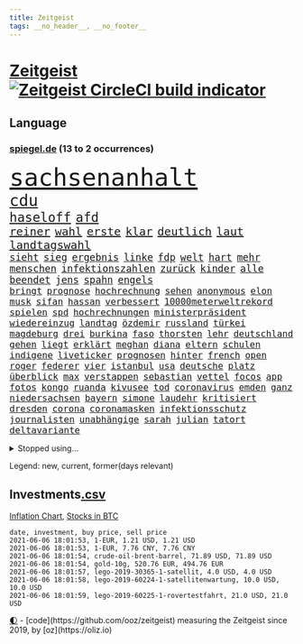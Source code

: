 ```yaml
---
title: Zeitgeist
tags: __no_header__, __no_footer__
---
```


# [Zeitgeist](https://oliz.io/zeitgeist/) [![Zeitgeist CircleCI build indicator](https://circleci.com/gh/ooz/zeitgeist.svg?style=shield)](https://circleci.com/gh/ooz/zeitgeist)

## Language

<h3><a href="https://www.spiegel.de" target="_blank">spiegel.de</a> (13 to 2 occurrences)</h3>
<p style="font-family:monospace">
<span style="font-size:32pt"><a href="news_links.html#sachsenanhalt" class="current">sachsenanhalt</a></span>
<br>
<span style="font-size:21pt"><a href="news_links.html#cdu" class="current">cdu</a></span>
<br>
<span style="font-size:17pt"><a href="news_links.html#haseloff" class="current">haseloff</a></span>
<span style="font-size:17pt"><a href="news_links.html#afd" class="current">afd</a></span>
<br>
<span style="font-size:15pt"><a href="news_links.html#reiner" class="current">reiner</a></span>
<span style="font-size:15pt"><a href="news_links.html#wahl" class="current">wahl</a></span>
<span style="font-size:15pt"><a href="news_links.html#erste" class="current">erste</a></span>
<span style="font-size:15pt"><a href="news_links.html#klar" class="current">klar</a></span>
<span style="font-size:15pt"><a href="news_links.html#deutlich" class="current">deutlich</a></span>
<span style="font-size:15pt"><a href="news_links.html#laut" class="current">laut</a></span>
<span style="font-size:15pt"><a href="news_links.html#landtagswahl" class="current">landtagswahl</a></span>
<br>
<span style="font-size:13pt"><a href="news_links.html#sieht" class="current">sieht</a></span>
<span style="font-size:13pt"><a href="news_links.html#sieg" class="current">sieg</a></span>
<span style="font-size:13pt"><a href="news_links.html#ergebnis" class="current">ergebnis</a></span>
<span style="font-size:13pt"><a href="news_links.html#linke" class="current">linke</a></span>
<span style="font-size:13pt"><a href="news_links.html#fdp" class="current">fdp</a></span>
<span style="font-size:13pt"><a href="news_links.html#welt" class="current">welt</a></span>
<span style="font-size:13pt"><a href="news_links.html#hart" class="current">hart</a></span>
<span style="font-size:13pt"><a href="news_links.html#mehr" class="current">mehr</a></span>
<span style="font-size:13pt"><a href="news_links.html#menschen" class="current">menschen</a></span>
<span style="font-size:13pt"><a href="news_links.html#infektionszahlen" class="current">infektionszahlen</a></span>
<span style="font-size:13pt"><a href="news_links.html#zurück" class="current">zurück</a></span>
<span style="font-size:13pt"><a href="news_links.html#kinder" class="current">kinder</a></span>
<span style="font-size:13pt"><a href="news_links.html#alle" class="current">alle</a></span>
<span style="font-size:13pt"><a href="news_links.html#beendet" class="current">beendet</a></span>
<span style="font-size:13pt"><a href="news_links.html#jens" class="current">jens</a></span>
<span style="font-size:13pt"><a href="news_links.html#spahn" class="current">spahn</a></span>
<span style="font-size:13pt"><a href="news_links.html#engels" class="new">engels</a></span>
<br>
<span style="font-size:12pt"><a href="news_links.html#bringt" class="current">bringt</a></span>
<span style="font-size:12pt"><a href="news_links.html#prognose" class="current">prognose</a></span>
<span style="font-size:12pt"><a href="news_links.html#hochrechnung" class="new">hochrechnung</a></span>
<span style="font-size:12pt"><a href="news_links.html#sehen" class="current">sehen</a></span>
<span style="font-size:12pt"><a href="news_links.html#anonymous" class="new">anonymous</a></span>
<span style="font-size:12pt"><a href="news_links.html#elon" class="current">elon</a></span>
<span style="font-size:12pt"><a href="news_links.html#musk" class="current">musk</a></span>
<span style="font-size:12pt"><a href="news_links.html#sifan" class="new">sifan</a></span>
<span style="font-size:12pt"><a href="news_links.html#hassan" class="current">hassan</a></span>
<span style="font-size:12pt"><a href="news_links.html#verbessert" class="current">verbessert</a></span>
<span style="font-size:12pt"><a href="news_links.html#10000meterweltrekord" class="new">10000meterweltrekord</a></span>
<span style="font-size:12pt"><a href="news_links.html#spielen" class="current">spielen</a></span>
<span style="font-size:12pt"><a href="news_links.html#spd" class="current">spd</a></span>
<span style="font-size:12pt"><a href="news_links.html#hochrechnungen" class="current">hochrechnungen</a></span>
<span style="font-size:12pt"><a href="news_links.html#ministerpräsident" class="current">ministerpräsident</a></span>
<span style="font-size:12pt"><a href="news_links.html#wiedereinzug" class="new">wiedereinzug</a></span>
<span style="font-size:12pt"><a href="news_links.html#landtag" class="current">landtag</a></span>
<span style="font-size:12pt"><a href="news_links.html#özdemir" class="current">özdemir</a></span>
<span style="font-size:12pt"><a href="news_links.html#russland" class="current">russland</a></span>
<span style="font-size:12pt"><a href="news_links.html#türkei" class="current">türkei</a></span>
<span style="font-size:12pt"><a href="news_links.html#magdeburg" class="current">magdeburg</a></span>
<span style="font-size:12pt"><a href="news_links.html#drei" class="current">drei</a></span>
<span style="font-size:12pt"><a href="news_links.html#burkina" class="new">burkina</a></span>
<span style="font-size:12pt"><a href="news_links.html#faso" class="new">faso</a></span>
<span style="font-size:12pt"><a href="news_links.html#thorsten" class="current">thorsten</a></span>
<span style="font-size:12pt"><a href="news_links.html#lehr" class="new">lehr</a></span>
<span style="font-size:12pt"><a href="news_links.html#deutschland" class="current">deutschland</a></span>
<span style="font-size:12pt"><a href="news_links.html#gehen" class="current">gehen</a></span>
<span style="font-size:12pt"><a href="news_links.html#liegt" class="current">liegt</a></span>
<span style="font-size:12pt"><a href="news_links.html#erklärt" class="current">erklärt</a></span>
<span style="font-size:12pt"><a href="news_links.html#meghan" class="current">meghan</a></span>
<span style="font-size:12pt"><a href="news_links.html#diana" class="current">diana</a></span>
<span style="font-size:12pt"><a href="news_links.html#eltern" class="current">eltern</a></span>
<span style="font-size:12pt"><a href="news_links.html#schulen" class="current">schulen</a></span>
<span style="font-size:12pt"><a href="news_links.html#indigene" class="new">indigene</a></span>
<span style="font-size:12pt"><a href="news_links.html#liveticker" class="new">liveticker</a></span>
<span style="font-size:12pt"><a href="news_links.html#prognosen" class="current">prognosen</a></span>
<span style="font-size:12pt"><a href="news_links.html#hinter" class="current">hinter</a></span>
<span style="font-size:12pt"><a href="news_links.html#french" class="new">french</a></span>
<span style="font-size:12pt"><a href="news_links.html#open" class="new">open</a></span>
<span style="font-size:12pt"><a href="news_links.html#roger" class="current">roger</a></span>
<span style="font-size:12pt"><a href="news_links.html#federer" class="current">federer</a></span>
<span style="font-size:12pt"><a href="news_links.html#vier" class="current">vier</a></span>
<span style="font-size:12pt"><a href="news_links.html#istanbul" class="current">istanbul</a></span>
<span style="font-size:12pt"><a href="news_links.html#usa" class="current">usa</a></span>
<span style="font-size:12pt"><a href="news_links.html#deutsche" class="current">deutsche</a></span>
<span style="font-size:12pt"><a href="news_links.html#platz" class="current">platz</a></span>
<span style="font-size:12pt"><a href="news_links.html#überblick" class="current">überblick</a></span>
<span style="font-size:12pt"><a href="news_links.html#max" class="current">max</a></span>
<span style="font-size:12pt"><a href="news_links.html#verstappen" class="current">verstappen</a></span>
<span style="font-size:12pt"><a href="news_links.html#sebastian" class="current">sebastian</a></span>
<span style="font-size:12pt"><a href="news_links.html#vettel" class="current">vettel</a></span>
<span style="font-size:12pt"><a href="news_links.html#focos" class="new">focos</a></span>
<span style="font-size:12pt"><a href="news_links.html#app" class="current">app</a></span>
<span style="font-size:12pt"><a href="news_links.html#fotos" class="current">fotos</a></span>
<span style="font-size:12pt"><a href="news_links.html#kongo" class="current">kongo</a></span>
<span style="font-size:12pt"><a href="news_links.html#ruanda" class="current">ruanda</a></span>
<span style="font-size:12pt"><a href="news_links.html#kivusee" class="new">kivusee</a></span>
<span style="font-size:12pt"><a href="news_links.html#tod" class="current">tod</a></span>
<span style="font-size:12pt"><a href="news_links.html#coronavirus" class="current">coronavirus</a></span>
<span style="font-size:12pt"><a href="news_links.html#emden" class="new">emden</a></span>
<span style="font-size:12pt"><a href="news_links.html#ganz" class="current">ganz</a></span>
<span style="font-size:12pt"><a href="news_links.html#niedersachsen" class="current">niedersachsen</a></span>
<span style="font-size:12pt"><a href="news_links.html#bayern" class="current">bayern</a></span>
<span style="font-size:12pt"><a href="news_links.html#simone" class="current">simone</a></span>
<span style="font-size:12pt"><a href="news_links.html#laudehr" class="new">laudehr</a></span>
<span style="font-size:12pt"><a href="news_links.html#kritisiert" class="current">kritisiert</a></span>
<span style="font-size:12pt"><a href="news_links.html#dresden" class="current">dresden</a></span>
<span style="font-size:12pt"><a href="news_links.html#corona" class="current">corona</a></span>
<span style="font-size:12pt"><a href="news_links.html#coronamasken" class="current">coronamasken</a></span>
<span style="font-size:12pt"><a href="news_links.html#infektionsschutz" class="current">infektionsschutz</a></span>
<span style="font-size:12pt"><a href="news_links.html#journalisten" class="current">journalisten</a></span>
<span style="font-size:12pt"><a href="news_links.html#unabhängige" class="current">unabhängige</a></span>
<span style="font-size:12pt"><a href="news_links.html#sarah" class="current">sarah</a></span>
<span style="font-size:12pt"><a href="news_links.html#julian" class="current">julian</a></span>
<span style="font-size:12pt"><a href="news_links.html#tatort" class="current">tatort</a></span>
<span style="font-size:12pt"><a href="news_links.html#deltavariante" class="new">deltavariante</a></span>
</p>
<details>
<summary>Stopped using...</summary>
<p class="former" style="font-size:12pt">
coronainfektionen(227) kultusministerkonferenz(227) kurzfristig(227) lebenslanger(227) spuren(227) einsparen(226) erscheinen(226) fischer(226) frank(226) geschäft(226) herrscht(226) hinterlassen(226) kita(226) philippinen(226) prüfung(226) williams(226) witz(226) wütet(226) 5(225) abends(225) ausgang(225) bayerische(225) daniel(225) entwurf(225) kurzem(225) lustig(225) massiver(225) nannte(225) rechtsextremismus(225) republikanische(225) schweigt(225) weise(225) angeordnet(224) ans(224) ard(224) dauerhaft(224) eingestuft(224) enorm(224) erleben(224) fußballs(224) führende(224) gedacht(224) kalifornien(224) kooperiert(224) lübcke(224) mailand(224) regisseurin(224) richten(224) rtl(224) sascha(224) versehentlich(224) vorschlag(224) aufsehen(223) diskussion(223) drauf(223) einzelhandel(223) einzelne(223) elektroauto(223) entschuldigt(223) gekostet(223) gutachten(223) juan(223) jubiläum(223) leipziger(223) mysteriöse(223) niveau(223) onlinehandel(223) plattformen(223) quartal(223) umsatzplus(223) wald(223) wünschen(223) 89(222) begründung(222) bewährung(222) bildet(222) coronahotspot(222) coronawarnapp(222) ehren(222) elektroautos(222) geboren(222) giftanschlag(222) laden(222) merkt(222) nfl(222) radfahrer(222) rassistische(222) rassistischer(222) subventionen(222) verhängte(222) aufsichtsrat(221) babys(221) bahnhof(221) befragt(221) befreiung(221) gewerkschaften(221) illegalen(221) jagd(221) mangelt(221) negativ(221) verärgert(221) überlebte(221) beschimpft(220) geholfen(220) hotspots(220) impfbereitschaft(220) lud(220) mitarbeiterinnen(220) regisseur(220) riesige(220) schrumpfen(220) schwangere(220) sportdirektor(220) versuch(220) angeklagte(219) augenzeugen(219) ausbauen(219) ausgewertet(219) ber(219) deutet(219) dienen(219) ersatz(219) euphorie(219) fließt(219) gebaut(219) gewaltsam(219) geworfen(219) grand(219) infektion(219) klingbeil(219) lokale(219) metern(219) militärs(219) regierungen(219) sexismus(219) sprecher(219) verbreitete(219) verfilmt(219) vorliegt(219) öfter(219) 43(218) angemessen(218) belastet(218) beliebt(218) erhielt(218) extreme(218) fahrzeuge(218) house(218) humor(218) kleiner(218) kneipe(218) korrekt(218) krankheit(218) kremlkritikers(218) manches(218) seitdem(218) stau(218) tradition(218) verschieben(218) 98(217) absolut(217) asiatischen(217) bundespolizei(217) cool(217) dubai(217) endgültig(217) erfolge(217) gerät(217) grünheide(217) halben(217) inszenierung(217) mitgliedschaft(217) rutschen(217) schlag(217) update(217) vermittelt(217) werbung(217) wären(217) zentrales(217) begrenzen(216) beschäftigen(216) blockiert(216) brachen(216) bremst(216) fair(216) m(216) magazin(216) marija(216) massenhaft(216) polens(216) präsidentschaftswahlen(216) sauerstoff(216) streng(216) strengere(216) terroristischen(216) zucker(216) 400000(215) ausbau(215) coronatoten(215) dezember(215) enkelin(215) feuerwehrleute(215) gesunden(215) glaubt(215) stock(215) verriet(215) via(215) vollstreckt(215) wurzeln(215) 500(214) asiens(214) atem(214) brauchte(214) desaster(214) ereignis(214) fernen(214) hingerichtet(214) inmitten(214) jahrhundert(214) kochinstituts(214) längere(214) nordirland(214) prominente(214) verabreicht(214) wissenschaft(214) zwillinge(214) 52(213) coronaerkrankung(213) coronapolitik(213) entscheidend(213) geheimnis(213) gesteht(213) hölle(213) inhaftiert(213) institut(213) monatelangen(213) niederlande(213) offizielle(213) otto(213) rekonstruiert(213) sprengsatz(213) wende(213) 11000(212) bundeswirtschaftsminister(212) elektrische(212) gletscher(212) großaufgebot(212) immobilienpreise(212) josé(212) neuwagen(212) saudiarabien(212) verteidigungsministerium(212) veröffentlichte(212) weitergegeben(212) ankara(211) bestes(211) dieselskandal(211) edward(211) franzose(211) gerissen(211) hans(211) hörte(211) löste(211) psychische(211) staates(211) vieler(211) wochenüberblick(211) 30000(210) autoindustrie(210) distanz(210) dreier(210) einsetzen(210) erfurt(210) erneuert(210) genauso(210) gewandt(210) hilfspaket(210) müde(210) olympiasieger(210) sportvorstand(210) verschwand(210) wohnzimmer(210) alternative(209) clemens(209) demonstrierten(209) europaparlament(209) fakten(209) gerichtsurteil(209) halb(209) helene(209) inspiriert(209) leitete(209) schicken(209) coronaviren(208) emails(208) gefangene(208) koma(208) kronprinz(208) normale(208) tausenden(208) truppen(208) 2006(207) 94(207) aktie(207) bewusstlos(207) gastbeitrag(207) mitnehmen(207) potenzial(207) testet(207) vorstellen(207) 15000(206) aufgetreten(206) ergibt(206) fake(206) finanzierung(206) gefälschte(206) gittern(206) küstenwache(206) moritz(206) spiegelrecherchen(206) treue(206) weckt(206) 900(205) eingeführt(205) erwischt(205) historischer(205) jene(205) mohammed(205) plastikmüll(205) produzieren(205) traut(205) zulassen(205) ägypten(205) auftrag(204) norwegens(204) pjöngjang(204) porsche(204) schnitt(204) unterschied(204) vermeldet(204) zusammenstoß(204) überleben(204) abhängigkeit(203) angepasst(203) betrifft(203) eklat(203) exfrau(203) geringere(203) gästen(203) hinten(203) negativen(203) schlechtes(203) steckte(203) unregelmäßigkeiten(203) beantworten(202) begründet(202) demonstrierende(202) deutliches(202) enge(202) führenden(202) iphone(202) iphones(202) kelly(202) schief(202) sozialdemokraten(202) spiegeltitelstory(202) spotify(202) trauerfeier(202) verschwörungstheoretiker(202) amtierende(201) antigenschnelltests(201) bäume(201) englands(201) immerhin(201) menschlich(201) nation(201) pandemiebekämpfung(201) verklagen(201) zurücktreten(201) erfinderisch(200) materialien(200) menschenrechtsverletzungen(200) mobile(200) strengen(200) tvserie(200) autobranche(199) brandenburger(199) coronaschutz(199) echten(199) erinnerung(199) eroberte(199) meines(199) minus(199) strenger(199) verzeichnet(199) vorbereiten(199) carlsen(198) durchgeführt(198) ergebnissen(198) hessischen(198) landesweiten(198) magnus(198) samt(198) schulpolitik(198) uskonzern(198) verwickelt(198) verwiesen(198) 2025(197) agent(197) artikel(197) astronauten(197) aufgestellt(197) beauftragt(197) bewegungsfreiheit(197) eigenem(197) kaiser(197) klöckner(197) nachbar(197) nachts(197) optimismus(197) topteams(197) zulässig(197) zuverlässig(197) erdbeben(196) falscher(196) präsenz(196) pushbacks(196) rückgabe(196) tennisspieler(196) wirtschaftswachstum(196) abgewiesen(195) befasst(195) chats(195) gesichert(195) parteifreund(195) premierministers(195) programme(195) einflussreichsten(194) gedränge(194) psychisch(194) sperrte(194) startete(194) zuspruch(194) erstickt(193) löscht(193) pleite(193) ute(193) 64(192) gleichauf(192) trauert(192) entschuldigung(191) handy(191) zugenommen(191) 66(190) frontex(190) nirgendwo(190) rahmen(190) supermärkten(190) verfolger(190) dhabi(189) einblick(189) missverständnis(189) moschee(189) populisten(189) verfassungsrichter(189) aufgabe(188) fabrice(188) frontexchef(188) gegenseitige(188) grenzschutzagentur(188) leggeri(188) stimmten(188) votum(188) coronastudie(187) schalker(187) telegram(187) unionspolitiker(187) verkündeten(187) wandel(187) abgeschlossen(186) automatisch(186) coronaleugner(186) hallo(186) moderiert(186) mourinho(186) vermeidet(186) verringert(186) warnapp(186) akten(185) grenzschützer(185) mafiosi(185) 165(184) dramatischen(184) dreharbeiten(184) fertig(184) gerichtsentscheidung(184) lachen(184) löschen(184) verweist(184) dr(183) entwendet(183) kanaren(183) kassieren(183) profisport(183) vizekanzler(183) abstiegskampf(182) coronapatienten(182) herum(182) landeschef(182) light(182) mobilisiert(182) patzt(182) provoziert(182) wechselunterricht(182) 40jährige(181) 91(181) beliebtesten(181) dient(180) sank(180) spiegelteam(180) teilnehmern(180) atalanta(179) erhielten(179) smartphones(179) entziehen(178) impfpflicht(178) drückt(177) märtyrer(177) beschlagnahmten(176) erhöhung(176) mohamed(176) susanne(176) 2002(175) dorf(175) erlaubte(175) republikanern(175) amtierenden(174) beschaffung(174) inselstaat(174) vergehen(174) überfall(174) bezos(173) identität(173) wasserstoff(173) armen(172) bayerisches(172) betrieben(172) gründlich(172) bruno(171) coronaschließungen(171) hast(171) zdf(171) empfänger(170) kreativität(170) krefeld(170) 56(169) attraktiv(169) beitreten(169) elektromobilität(169) gemeinschaft(169) shoppen(169) ussängerin(169) best(168) regierenden(168) uwe(168) ausverkauf(167) clooney(167) oberster(167) umgebracht(167) unverzichtbar(167) beworben(166) inseln(166) offener(166) wirtschaftsleistung(166) grüße(165) as(164) begleiter(164) beyoncé(164) coronaimpfzentrum(164) italienischer(164) korrigieren(164) nationalsozialismus(164) pfefferspray(164) vorlegen(164) weitergabe(164) bedrängt(163) bist(163) krach(163) randalierer(163) verfassungsbeschwerde(163) vorgängers(163) außergewöhnlichen(162) ertrank(162) kaisers(161) ablenkung(160) erheblichen(160) groben(160) größe(160) impfstoffhersteller(160) ipads(160) last(160) schätze(160) 'ndrangheta(159) cambridge(159) hitler(159) jessica(159) erleichtern(158) frehse(158) gabriele(158) trainerin(158) versicherer(158) ärmelkanal(158) flügen(157) frontexskandal(157) beruft(156) planungen(156) unabhängiger(156) bundesagentur(155) bären(155) krawalle(155) verlorene(155) schach(154) coronaparty(153) aufträge(152) strahlt(152) tierheim(152) willi(152) berühren(151) erben(151) taxifahrer(151) unfällen(151) kohlenmonoxidvergiftung(150) schiffe(150) schwarzgrün(150) trainern(150) einbauen(149) inhaltlich(149) astrazenecaimpfstoff(148) berührt(148) coronaschutzausrüstung(148) größenwahnsinnig(148) impfdosis(148) rheinlandpfälzische(148) schauspielern(148) schutzsuchende(148) entschärft(147) errechnet(147) raumfahrtunternehmen(147) überforderung(147) coronakosten(146) fünftel(146) drinnen(145) expremier(145) politikers(145) vorwurfs(145) würdigt(144) 29jährige(143) abhilfe(143) angerufen(143) rüstet(142) unternehmerin(142) curevac(141) eingeweiht(141) katzen(141) streamingdienste(141) ios(140) attest(139) coronabedingungen(139) schreien(139) 51(138) palace(138) pandemiejahr(138) portugiesen(138) gewollt(137) grünenpolitikerin(137) hungern(137) nick(137) dankt(136) brisante(135) investition(135) legenden(135) quält(135) rädern(135) betrag(134) sonderweg(133) ankurbeln(132) euvertreter(132) fünfmal(132) motors(132) drittes(131) großvater(131) ian(131) rituale(131) systematisch(131) einreisebeschränkungen(130) freistellung(130) jazzmusiker(130) 09(129) ach(129) einreisesperren(129) begünstigt(128) bundesgesundheitsministerium(128) klimaklage(128) zweitligisten(128) ausweichen(127) geräusche(127) pink(127) schachzug(127) spielefirma(127) straflager(127) anzukurbeln(126) nrwregierung(126) teilhaben(125) hacken(124) harmlos(124) mehrmals(124) überholen(124) abfahrt(123) lieferketten(123) verbrauch(123) übers(123) fulham(122) heimatland(122) neugeborenen(122) westafrika(122) unheimlich(121) grafik(120) rasche(120) rektor(120) zufriedenheit(120) covidimpfung(119) scheiden(119) 72jähriger(118) krankenkassen(118) entscheidender(117) eleganz(116) nordkoreanischen(116) religiösen(116) 222(115) großartig(115) jakob(115) langjährige(115) ussender(114) 22jährige(113) kriegsschiffe(113) martialischen(113) anna(112) autobauer(111) diagnose(111) kindergeburtstag(111) peilt(111) umgebaut(111) verstieß(111) generalstaatsanwaltschaft(110) konzernmutter(110) präparat(110) schlafen(109) sicherheitsrisiko(109) stapeln(109) unterscheidet(109) geheimen(108) langzeitherrscher(108) restaurantbesuche(108) andy(107) fotografiert(107) 750(106) dacia(106) berger(105) hennigwellsow(105) geringen(104) leidenschaften(104) scherzt(104) homeschooling(103) kindesmissbrauchs(103) abgehalten(102) finken(101) hausärzte(101) lieferprobleme(101) unausweichlich(101) coronamutanten(100) pool(100) viral(100) cafés(99) pubertät(99) aufschlag(98) nützen(98) kragen(97) losgegangen(97) metzelder(97) büßen(96) einreiseverbote(96) flüsse(96) frühwarnsystem(96) nutzern(95) armstrong(94) grandios(94) härtesten(94) neonazis(94) schlachtfeld(94) stromnetz(94) unterschriften(94) 15jährigen(93) mitteilung(93) napoleon(93) gewöhnen(92) machtlosigkeit(92) panzer(92) sylt(92) umfunktioniert(92) abfälle(91) chaotisch(91) fehlendes(91) friseur(91) jawort(91) opel(91) reißen(91) selbsttests(91) uspharmakonzern(91) camping(90) fbibeamte(90) filmte(90) hilfsbedürftige(90) korsen(90) siegeszug(90) turniersieg(90) altenpflege(89) büchershow(89) eugen(89) fernando(89) abberufen(88) augenzeugenberichte(88) collins(88) eliteuniversität(88) fatalen(88) herthas(88) ausgebildet(87) einlösen(87) lehrern(87) albas(86) apokalypse(86) aufstiegsrennen(86) california(86) geiselnahme(86) grebe(86) klatsche(86) rainald(86) straffrei(86) unverständliche(86) 40jährigen(85) austausch(85) erwiesen(85) hauptgrund(85) höhle(85) jubelt(85) nordirische(85) behördenchef(84) exfußballprofi(84) onlinevorlesungen(84) quadrat(84) schub(84) spiegelenthüllungen(84) station(84) traditionell(84) unzureichend(84) aufsicht(83) j(83) menschenrechtslage(83) teslagründer(83) vertraulich(83) diverse(82) frauenarzt(82) herren(82) neuanfang(82) rettungskräften(82) siebtem(82) strengste(82) herausfordern(81) lewentz(81) rückhalt(81) brexits(80) co₂einsparungen(80) demnächst(80) großstädten(80) günstig(80) liechtenstein(80) neutralem(80) trümmern(80) victoria(80) vordrängeln(80) ausländischer(78) deckung(78) erneuerbaren(78) erschütternde(78) freiheitsstrafen(78) gegenseitigen(78) süßigkeiten(78) animierten(77) beerbt(77) leiterin(77) missgeschick(77) vierjährigen(77) egoismus(76) einstimmig(76) großraumbüro(76) grundrechten(76) motivierter(76) vorbestrafter(76) zulieferer(76) überdacht(76) profitabel(75) verzeichnete(75) weltraumprogramm(75) lehrkräften(74) marsmission(74) people(74) vögeln(74) welke(74) 42jähriger(73) abwehrspieler(73) coronablues(73) gerast(73) ingenuity(73) klopps(73) zwischenbilanz(73) coronahelden(72) impfberechtigte(72) klafft(72) kreitmayr(72) militärregierung(72) amateurvideos(71) hiesige(71) krone(71) privates(71) realen(71) sinne(71) covid19verläufen(70) dopings(70) einschwören(70) erwirtschaftet(70) kruden(70) maire(70) rückspiel(70) skulptur(70) tagebuch(70) brigadegeneral(69) hose(69) immobilienkonzern(69) musikern(69) unerlaubt(69) zubereitet(69) angestellt(68) ellie(68) flasche(68) geringfügig(68) goulding(68) großmutter(68) joggerin(68) konzerte(68) nationaltorwart(68) privilegiert(68) senior(68) tatverdacht(68) tvstar(68) wagemutig(68) dringende(67) duterte(67) hahn(67) nachrichtendienste(67) steuerte(67) westberlin(67) wmvergabe(67) berkshire(65) eintreten(65) freizugeben(65) hathaway(65) ruin(65) abfedern(64) einstecken(64) euländer(64) friedlich(64) kinderpornografischen(64) portugals(64) reha(64) brexitstreit(63) börsenkurs(63) diverser(63) hygienemaßnahmen(63) schlechtem(63) uralten(63) wmturniers(63) zoos(63) aufstellung(62) einstreichen(62) marvin(62) mexikanischen(62) tariflöhne(62) universitäten(62) zugewanderte(62) astrazenecavakzine(61) ausfuhr(61) birthday(61) gekippt(61) leistungssportlerin(61) salman(61) streitgespräch(61) todes(61) umkämpftes(61) vermittelte(61) wissenslücken(61) bobic(60) dfbpokalhalbfinale(60) fredi(60) rangers(60) saudiarabiens(60) südamerika(60) wahlkreis(60) wittern(60) absprachen(59) diplomatie(59) drohschreiben(59) mental(59) obhut(59) südosten(59) vertragspartner(59) alben(58) aufstiegstrainer(58) foster(58) intel(58) qrcode(58) kaiserslautern(57) solarstrom(57) cdumann(56) wobei(56) zuweilen(56) company(55) ebaykleinanzeigen(55) kulturkampf(55) lebendigen(55) marihuana(55) oakland(55) opdenhövel(55) rotrotgrüne(55) spdminister(55) harvard(54) platzte(54) spürbar(54) tapfer(54) vorübergehende(54) waldbränden(54) zelten(54) arbeitskosten(53) dieter(53) parlamentarier(53) rechtsterroristen(53) verachtung(53) wildwuchs(53) abstandsregeln(52) antidopingagentur(52) astronaut(52) erklärungsnot(52) eröffneten(52) freigeben(52) henning(52) laufender(52) sängerinnen(52) übersehen(52) fraktionsvize(51) iglesias(51) vizeregierungschef(51) dementieren(50) erzfeinde(50) exklusive(50) flughafengesellschaft(50) förderpaket(50) geldes(50) kampagnen(50) reue(50) siegburg(50) zuschüsse(50) bundessozialgericht(49) gegenwärtig(49) nachhilfemilliarde(49) ehrenerklärungen(48) erregte(48) grünschwarz(48) satt(48) tatmotiv(48) abverlangt(47) windkraftanlagen(47) ampel(46) bewegten(46) mobilfunk(46) schlägereien(46) sofortiges(46) besetzen(45) bghentscheidung(45) coronademo(45) coronastation(45) dingen(45) kapitalismuskritik(45) nio(45) scheidungen(45) wahres(45) abel(44) angesetzt(44) aufsichtsbehörde(44) motorsport(44) rekordtief(44) südgrenze(44) 21jähriger(43) bobby(43) eskalierter(43) grundschulkinder(43) hotelöffnungen(43) leichtathletikverband(43) onlinebanking(43) 22jähriger(42) alfa(42) beugt(42) rekordspieler(42) romeo(42) impfangst(41) nebenan(41) siegerstraße(41) auswärtiges(40) libysche(40) prag(40) problemfall(40) weckte(40) zypern(40) begrenzung(39) gutem(39) rennstall(39) rücknahme(39) insulaner(38) pilotprojekte(38) schutzausrüstung(38) vergisst(38) bezeichneten(37) einbußen(37) geldgeber(37) konsumiert(37) mrnaimpfstoffe(37) wanderte(37) wildtieren(37) solidarisiert(36) strafkolonie(36) aufständische(35) burnoutrisiko(35) dj(35) drittstaaten(35) femizid(35) marketing(35) münchnerinnen(35) parteizentrale(35) spielbeginn(35) suezkanalblockade(35) fachgerecht(34) passau(34) proben(34) renaissance(34) kabinettskollegen(33) klimaneutralität(33) unis(33) bevorzugen(32) coronakatastrophe(32) erstaunlicher(32) stocken(32) terrorverdachts(31) weltberühmte(31) wmteilnahme(31) misst(30) onkel(30) passagieren(30) schwergetan(30) talentiert(30) verwechselt(30) voltswagen(30) infektionsschutzgesetz(29) initiatoren(29) schießtraining(29) vereinigung(29) vergrößert(29) flexibilität(28) gerungen(28) günstiges(28) imbissbude(28) isar(28) behoben(27) herzanfall(27) klimawirkung(27) längste(27) manila(27) pokalhalbfinale(27) vorgetäuscht(27) zugreifen(27) 1896(26) dachstuhl(26) hochstapler(26) pflaster(26) schleuser(26) w(26) revolutionsgarden(25) vortäuschen(25) angeschlossen(24) gesundheitsexperte(24) thron(24) vergiftetes(24) angefasst(23) fix(23) gereizt(23) kohlendioxid(23) rechtsterroristische(23) saint(23) spaziert(23) superreiche(23) dingfest(22) hinterleute(22) kalkulierte(22) kommender(22) mindeststeuersatz(22) sleepy(22) stimmungsbild(22) traumstart(22) verkünden(22) 54jährige(21) komplizenschaft(21) fraktionssitzung(20) geht’s(20) inder(20) narzisst(20) umweltschützern(20) ebene(19) linda(19) pflegen(19) ranghoher(19) wolkenkratzer(19) zervakis(19) kirgisistan(18) schlei(18) bekanntheit(17) ehrgeizig(17) institute(17) jesse(17) künstlerischen(17) maßnahmenpaket(17) milliardenschweren(17) modells(17) peloton(17) run(17) durchkreuzen(16) klaas(16) schicht(16) spender(16) ehrgeizigere(15) gekoppelt(15) invasion(15) kaninchen(15) mundnasenschutz(15) neufassung(15) superleaguepläne(15) anzubieten(14) bka(13) coronagedenken(13) eingeschläfert(13) eubehörde(13) maike(13) moderieren(13) motogp(13) stritten(13) unglücklich(13) wagt(13) wär's(13) covorsitzenden(12) dragon(12) eindrücklich(12) hässlich(12) liveschalte(12) untergrund(12) versprochenen(12) heizt(11) hochrangige(11) spendete(11) verdienst(11)
</p>
</details>
<p>Legend: <span class="new">new</span>, <span class="current">current</span>, <span class="former">former(days relevant)</span></p>

## Investments[.csv](investments.csv)

[Inflation Chart](https://inflationchart.com),
[Stocks in BTC](https://stonksinbtc.xyz/)

```
date, investment, buy price, sell price
2021-06-06 18:01:53, 1-EUR, 1.21 USD, 1.21 USD
2021-06-06 18:01:53, 1-EUR, 7.76 CNY, 7.76 CNY
2021-06-06 18:01:54, crude-oil-brent-barrel, 71.89 USD, 71.89 USD
2021-06-06 18:01:54, gold-10g, 520.76 EUR, 494.76 EUR
2021-06-06 18:01:57, lego-2019-30365-1-satellit, 4.0 USD, 4.0 USD
2021-06-06 18:01:58, lego-2019-60224-1-satellitenwartung, 10.0 USD, 10.0 USD
2021-06-06 18:01:59, lego-2019-60225-1-rovertestfahrt, 21.0 USD, 21.0 USD
```

<footer>
<a href="javascript:toggleTheme()" class="nav">🌓</a>
- [code](https://github.com/ooz/zeitgeist) measuring the Zeitgeist since 2019, by [oz](https://oliz.io)
</footer>
